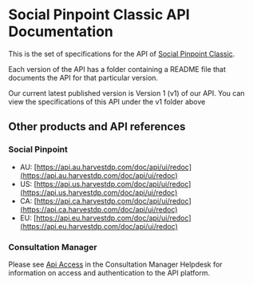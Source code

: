 # Social Pinpoint Classic API Documentation
This is the set of specifications for the API of [Social Pinpoint Classic](http://www.socialpinpoint.com). 

Each version of the API has a folder containing a README file that documents the API for that particular version.

Our current latest published version is Version 1 (v1) of our API. You can view the specifications of this API under the
v1 folder above


## Other products and API references

### Social Pinpoint
* AU: [https://api.au.harvestdp.com/doc/api/ui/redoc](https://api.au.harvestdp.com/doc/api/ui/redoc)
* US: [https://api.us.harvestdp.com/doc/api/ui/redoc](https://api.us.harvestdp.com/doc/api/ui/redoc)
* CA: [https://api.ca.harvestdp.com/doc/api/ui/redoc](https://api.ca.harvestdp.com/doc/api/ui/redoc)
* EU: [https://api.eu.harvestdp.com/doc/api/ui/redoc](https://api.eu.harvestdp.com/doc/api/ui/redoc)


### Consultation Manager
Please see [Api Access](https://help.consultationmanager.com/migration/api-access-consultation-manager-help-center) in the Consultation Manager Helpdesk for information on access and authentication to the API platform.

